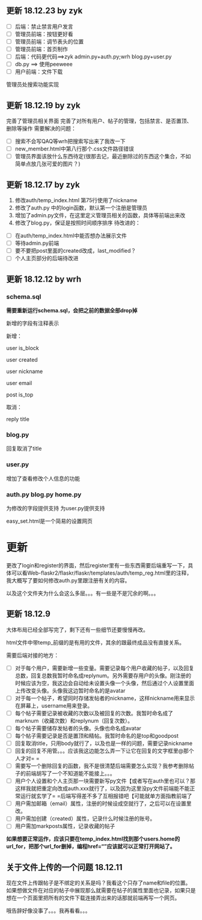 ## 更新 18.12.23 by zyk
- [ ] 后端：禁止禁言用户发言
- [ ] 管理员前端：按钮更好看
- [ ] 管理员前端：调节表头的位置
- [ ] 管理员前端：首页制作
- [ ] 后端：代码更代码==>zyk admin.py+auth.py;wrh blog.py+user.py
- [ ] db.py ==> 使用peeweee
- [ ] 用户前端：文件下载

管理员处搜索功能实现
## 更新 18.12.19 by zyk
完善了管理员相关界面
完善了对所有用户、帖子的管理，包括禁言、是否置顶、删除等操作
需要解决的问题：
- [ ] 搜索不会写QAQ等wrh把搜索写出来了我改一下
- [ ] new_member.html中第八行那个.css文件路径错误
- [ ] 管理员界面该放什么东西待定(很那去记，最近删除过的东西这个集合，不如简单点放几张可爱的图片？)
## 更新 18.12.17 by zyk
1. 修改auth/temp_index.html 第75行使用了nickname
2. 修改了auth.py 中的login函数，默认第一个注册是管理员
3. 增加了admin.py文件，在这里定义管理员相关的函数，具体等前端出来改
4. 修改了blog.py，保证是按照时间顺序排序
待改进的：
- [ ] 在auth/temp_index.html中能否想办法展示文件
- [ ] 等待admin.py前端
- [ ] 要不要把post里面的created改成，last_modified？
- [ ] 个人主页部分的后端待改进
## 更新 18.12.12 by wrh

### schema.sql
**需要重新运行schema.sql，会把之前的数据全部drop掉**

新增的字段有注释表示

新增：

user is_block

user created

user nickname

user email

post is_top

取消：

reply title


### blog.py
回复取消了title

### user.py
增加了查看修改个人信息的功能

### auth.py blog.py home.py
为修改的字段提供支持 为user.py提供支持

easy_set.html是一个简易的设置网页


# 更新
更改了login和register的界面，然后register里有一些东西需要后端重写一下，具体可以看Web-flaskr2/flaskr/flaskr/templates/auth/temp_reg.html里的注释，我大概写了要如何修改auth.py里跟注册有关的内容。

以及这个文件夹为什么会这么多层。。。有一些是不是冗余的啊。。。



## 更新 18.12.9

大体布局已经全部写完了，剩下还有一些细节还要慢慢再改。

html文件中带temp_前缀的是有用的文件，其余的跟最终成品没有直接关系。

需要后端对接的地方：

- [ ] 对于每个用户，需要新增一些变量。需要记录每个用户收藏的帖子，以及回复总数，回复总数我暂时命名成replynum。另外需要存用户的头像。刚注册的时候应该为空，我这边会自动给未设置头像一个头像，然后通过个人设置里面上传改变头像。头像我这边暂时命名的是avatar
- [ ] 对于每一个帖子，希望同时存储发帖者的nickname，这样nickname用来显示在屏幕上，username用来登录。
- [ ] 每个帖子需要记录被收藏的次数以及被回复的次数。我暂时命名成了marknum（收藏次数）和replynum（回复次数）。
- [ ] 每个帖子需要储存发帖者的头像。头像也命名成avatar
- [ ] 每个帖子需要记录是否是置顶和精帖。我暂时命名的是top和goodpost
- [ ] 回复取消title，只用body就行了，以及也是一样的问题，需要记录nickname
- [ ] 回复的回复不用管。。。应该我这边能怎么弄一下让它在回复的文字框里@那个人才对= =
- [ ] 需要写一个删除回复的函数，我不是很清楚后端需要怎么实现？我参考删除帖子的前端胡写了一个不知道能不能接上。。。
- [ ] 用户个人设置和个人主页那一块需要新写py文件【或者写在auth里也可以？那这样我就把重定向改成auth.xxx就行了，以及因为这里没py文件前端能不能正常运行就玄学了= =后端写得差不多了互相报错吧【可能就单方面指教前端了
- [ ] 用户需加邮箱（email）属性，注册的时候设成空就行了，之后可以在设置里改。
- [ ] 用户需加创建（created）属性，记录什么时候注册的账号。
- [ ] 用户需加markposts属性，记录收藏的帖子

**如果想要正常运作，应该只要在temp_index.html找到那个users.home的url_for，把那个url_for删掉，编程href=“”应该就可以正常打开网站了。**

## 关于文件上传的一个问题 18.12.11

现在文件上传跟帖子是不绑定的关系是吗？我看这个只存了name和file的位置。如果想做文件在对应的帖子中展现那么就需要在帖子的属性里面也记录，如果只是想在一个页面里把所有的文件下载连接弄出来的话那就前端再写一个网页。

哦告辞好像没事了。。。我再看看。。。
